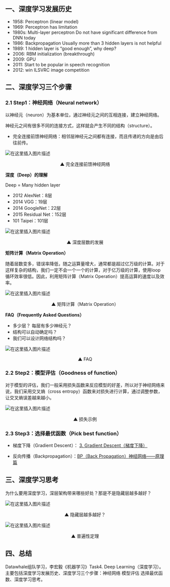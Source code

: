 ## 一、深度学习发展历史
- 1958: Perceptron (linear model)
- 1969: Perceptron has limitation
- 1980s: Multi-layer perceptron
	Do not have significant difference from DNN today
- 1986: Backpropagation
	Usually more than 3 hidden layers is not helpful
- 1989: 1 hidden layer is “good enough”, why deep?
- 2006: RBM initialization (breakthrough)
- 2009: GPU
- 2011: Start to be popular in speech recognition
- 2012: win ILSVRC image competition

## 二、深度学习三个步骤
### 2.1 Step1：神经网络（Neural network）
以神经元（neuron）为基本单位，通过神经元之间的互相连接，建立神经网络。

神经元之间有很多不同的连接方式，这样就会产生不同的结构（structure）。

- 完全连接前馈神经网络：相邻层神经元之间都有连接，而且传递的方向是由后往前传。

![在这里插入图片描述](https://img-blog.csdnimg.cn/8a777555d69a4e1b89f7fe7b088f9161.png)
<p align="center">▲ 完全连接前馈神经网络 </center>

**深度（Deep）的理解**

Deep = Many hidden layer

- 2012 AlexNet：8层
- 2014 VGG：19层
- 2014 GoogleNet：22层
- 2015 Residual Net：152层
- 101 Taipei：101层

![在这里插入图片描述](https://img-blog.csdnimg.cn/c1c51cbbc9454b12934b435ed8ca2b62.png)
<p align="center">▲ 深度层数的发展 </center>

**矩阵计算（Matrix Operation）**

随着层数变多，错误率降低，随之运算量增大，通常都是超过亿万级的计算。对于这样复杂的结构，我们一定不会一个一个的计算，对于亿万级的计算，使用loop循环效率很低。因此，利用矩阵计算（Matrix Operation）提高运算的速度以及效率。

![在这里插入图片描述](https://img-blog.csdnimg.cn/e48aedc521b046ca81aa26d3534157d4.png)
<p align="center">▲ 矩阵计算（Matrix Operation） </center>

**FAQ（Frequently Asked Questions）**

- 多少层？ 每层有多少神经元？
- 结构可以自动确定吗？
- 我们可以设计网络结构吗？

![在这里插入图片描述](https://img-blog.csdnimg.cn/6f3d0732766c47149a29e162d83bd044.png)
<p align="center">▲ FAQ </center>


### 2.2 Step2：模型评估（Goodness of function）

对于模型的评估，我们一般采用损失函数来反应模型的好差，所以对于神经网络来说，我们采用交叉熵（cross entropy）函数来对损失进行计算，通过调整参数，让交叉熵误差越来越小。

![在这里插入图片描述](https://img-blog.csdnimg.cn/7a947cbdf485428490a80123f8578a3c.png)
<p align="center">▲ 损失示例 </center>

### 2.3 Step3：选择最优函数（Pick best function）
- 梯度下降（Gradient Descent）： [3. Gradient Descent（梯度下降）](https://github.com/AXYZdong/Artificial-Intelligence/blob/main/Machine%20Learning/Hung-yi%20Lee%20Machine%20Learning%20Notes/3.%20Gradient%20Descent.md)

- 反向传播（Backpropagation）：[BP（Back Propagation）神经网络——原理篇](https://axyzdong.blog.csdn.net/article/details/119577026)

## 三、深度学习思考
为什么要用深度学习，深层架构带来哪些好处？那是不是隐藏层越多越好？

![在这里插入图片描述](https://img-blog.csdnimg.cn/eb719b11ad8e48f98b1ddf23bc1f58a2.png)
<p align="center">▲ 隐藏层越多越好？</center>

![在这里插入图片描述](https://img-blog.csdnimg.cn/131f3ba3257f4747beec9f53b81d1bf3.png)
<p align="center">▲ 普遍性定理 </center>

## 四、总结
Datawhale组队学习，李宏毅《机器学习》Task4. Deep Learning（深度学习）。主要包括深度学习发展历史、深度学习三个步骤：神经网络 模型评估 选择最优函数、深度学习思考。
